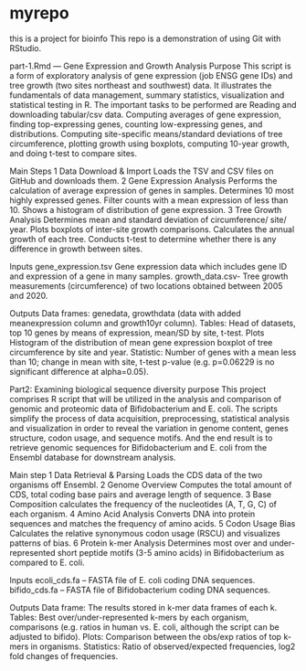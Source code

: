 # myrepo
this is a project for bioinfo
This repo is a demonstration of using Git with RStudio. 

part-1.Rmd — Gene Expression and Growth Analysis
Purpose
This script is a form of exploratory analysis of gene expression (job ENSG gene IDs) and tree growth (two sites northeast and southwest) data. It illustrates the fundamentals of data management, summary statistics, visualization and statistical testing in R. The important tasks to be performed are Reading and downloading tabular/csv data.
Computing averages of gene expression, finding top-expressing genes, counting low-expressing genes, and distributions.
Computing site-specific means/standard deviations of tree circumference, plotting growth using boxplots, computing 10-year growth, and doing t-test to compare sites.

Main Steps
1 Data Download & Import
Loads the TSV and CSV files on GitHub and downloads them.
2 Gene Expression Analysis
Performs the calculation of average expression of genes in samples.
Determines 10 most highly expressed genes.
Filter counts with a mean expression of less than 10.
Shows a histogram of distribution of gene expression.
3 Tree Growth Analysis
Determines mean and standard deviation of circumference/ site/ year.
Plots boxplots of inter-site growth comparisons.
Calculates the annual growth of each tree.
Conducts t-test to determine whether there is any difference in growth between sites.

Inputs
gene_expression.tsv Gene expression data which includes gene ID and expression of a gene in many samples.
growth_data.csv- Tree growth measurements (circumference) of two locations obtained between 2005 and 2020.

Outputs
Data frames: genedata, growthdata (data with added meanexpression column and growth10yr column).
Tables: Head of datasets, top 10 genes by means of expression, mean/SD by site, t-test.
Plots Histogram of the distribution of mean gene expression boxplot of tree circumference by site and year.
Statistic: Number of genes with a mean less than 10; change in mean with site, t-test p-value (e.g. p=0.06229 is no significant difference at alpha=0.05).


Part2: Examining biological sequence diversity
purpose
This project comprises R script that will be utilized in the analysis and comparison of genomic and proteomic data of Bifidobacterium and E. coli. The scripts simplify the process of data acquisition, preprocessing, statistical analysis and visualization in order to reveal the variation in genome content, genes structure, codon usage, and sequence motifs. And the end result is to retrieve genomic sequences for Bifidobacterium and E. coli from the Ensembl database for downstream analysis.

Main step 
1 Data Retrieval & Parsing
Loads the CDS data of the two organisms off Ensembl.
2 Genome Overview
Computes the total amount of CDS, total coding base pairs and average length of sequence.
3 Base Composition
calculates the frequency of the nucleotides (A, T, G, C) of each organism.
4 Amino Acid Analysis
Converts DNA into protein sequences and matches the frequency of amino acids.
5 Codon Usage Bias
Calculates the relative synonymous codon usage (RSCU) and visualizes patterns of bias.
6 Protein k-mer Analysis
Determines most over and under-represented short peptide motifs (3-5 amino acids) in Bifidobacterium as compared to E. coli.

Inputs
ecoli_cds.fa – FASTA file of E. coli coding DNA sequences.
bifido_cds.fa – FASTA file of Bifidobacterium coding DNA sequences.

Outputs
Data frame: The results stored in k-mer data frames of each k.
Tables: Best over/under-represented k-mers by each organism, comparisons (e.g. ratios in human vs. E. coli, although the script can be adjusted to bifido).
Plots: Comparison between the obs/exp ratios of top k-mers in organisms.
Statistics: Ratio of observed/expected frequencies, log2 fold changes of frequencies.
